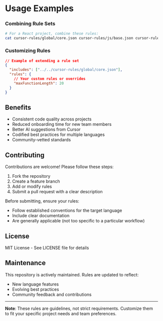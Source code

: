 # Usage Examples

### Combining Rule Sets
```bash
# For a React project, combine these rules:
cat cursor-rules/global/core.json cursor-rules/js/base.json cursor-rules/react/base.json > .cursor/rules.json
```

### Customizing Rules
```json
// Example of extending a rule set
{
  "includes": ["../../cursor-rules/global/core.json"],
  "rules": {
    // Your custom rules or overrides
    "maxFunctionLength": 20
  }
}
```

## Benefits
- Consistent code quality across projects
- Reduced onboarding time for new team members
- Better AI suggestions from Cursor
- Codified best practices for multiple languages
- Community-vetted standards

## Contributing
Contributions are welcome! Please follow these steps:
1. Fork the repository
2. Create a feature branch
3. Add or modify rules
4. Submit a pull request with a clear description

Before submitting, ensure your rules:
- Follow established conventions for the target language
- Include clear documentation
- Are generally applicable (not too specific to a particular workflow)

## License
MIT License - See LICENSE file for details

## Maintenance
This repository is actively maintained. Rules are updated to reflect:
- New language features
- Evolving best practices
- Community feedback and contributions

---

**Note**: These rules are guidelines, not strict requirements. Customize them to fit your specific project needs and team preferences.
